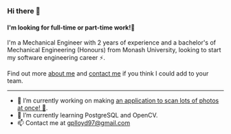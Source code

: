 ### Hi there 👋

#### I'm looking for full-time or part-time work!👷 
I'm a Mechanical Engineer with 2 years of experience and a bachelor's of Mechanical Engineering (Honours) from Monash University, looking to start my software engineering career ⚡. 

Find out more [about me](https://geple.page/about) and [contact me](https://geple.page/contact) if you think I could add to your team.

---
- 🔭 I’m currently working on making [an application to scan lots of photos at once! 📸](https://github.com/geple/album-scanner).
- 🌱 I’m currently learning PostgreSQL and OpenCV.
- 📫 Contact me at [gplloyd97@gmail.com](mailto:gplloyd97@gmail.com)
